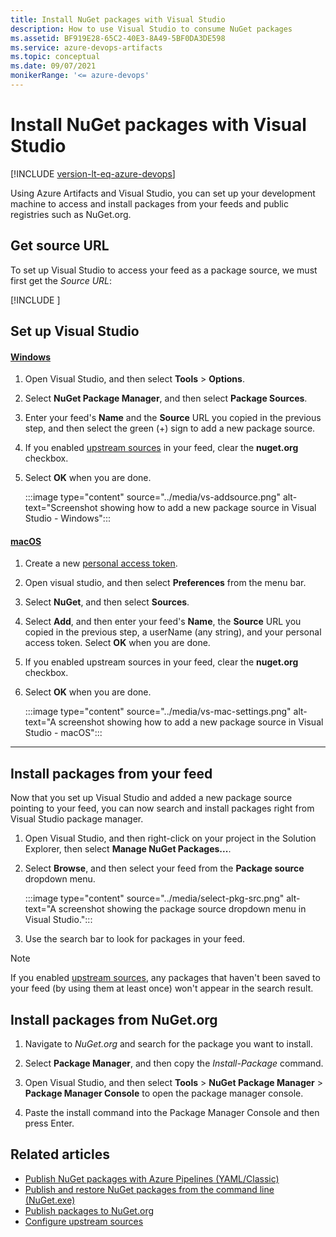 ```yaml
---
title: Install NuGet packages with Visual Studio
description: How to use Visual Studio to consume NuGet packages
ms.assetid: BF919E28-65C2-40E3-8A49-5BF0DA3DE598
ms.service: azure-devops-artifacts
ms.topic: conceptual
ms.date: 09/07/2021
monikerRange: '<= azure-devops'
---
```


# Install NuGet packages with Visual Studio

[!INCLUDE [version-lt-eq-azure-devops](../../includes/version-lt-eq-azure-devops.md)]

Using Azure Artifacts and Visual Studio, you can set up your development machine to access and install packages from your feeds and public registries such as NuGet.org. 

## Get source URL

To set up Visual Studio to access your feed as a package source, we must first get the *Source URL*:

[!INCLUDE [](../includes/nuget/nuget-consume-endpoint.md)]

## Set up Visual Studio

#### [Windows](#tab/windows/)

1. Open Visual Studio, and then select **Tools** > **Options**.

1. Select **NuGet Package Manager**, and then select **Package Sources**.

1. Enter your feed's **Name** and the **Source** URL you copied in the previous step, and then select the green (+) sign to add a new package source.

1. If you enabled [upstream sources](/upstream-sources.md) in your feed, clear the **nuget.org** checkbox.

1. Select **OK** when you are done.

    :::image type="content" source="../media/vs-addsource.png" alt-text="Screenshot showing how to add a new package source in Visual Studio - Windows":::

#### [macOS](#tab/macOS/)

1. Create a new [personal access token](../../organizations/accounts/use-personal-access-tokens-to-authenticate.md).

1. Open visual studio, and then select **Preferences** from the menu bar.

1. Select **NuGet**, and then select **Sources**.

1. Select **Add**, and then enter your feed's **Name**, the **Source** URL you copied in the previous step, a userName (any string), and your personal access token. Select **OK** when you are done.

1. If you enabled upstream sources in your feed, clear the **nuget.org** checkbox.

1. Select **OK** when you are done.

    :::image type="content" source="../media/vs-mac-settings.png" alt-text="A screenshot showing how to add a new package source in Visual Studio - macOS":::

---

## Install packages from your feed

Now that you set up Visual Studio and added a new package source pointing to your feed, you can now search and install packages right from Visual Studio package manager.

1. Open Visual Studio, and then right-click on your project in the Solution Explorer, then select **Manage NuGet Packages...**.

1. Select **Browse**, and then select your feed from the **Package source** dropdown menu.
    
    :::image type="content" source="../media/select-pkg-src.png" alt-text="A screenshot showing the package source dropdown menu in Visual Studio.":::

1. Use the search bar to look for packages in your feed.

> [!NOTE]
> If you enabled [upstream sources](../nuget/upstream-sources.md), any packages that haven't been saved to your feed (by using them at least once) won't appear in the search result.

## Install packages from NuGet.org

1. Navigate to *NuGet.org* and search for the package you want to install.

1. Select **Package Manager**, and then copy the *Install-Package* command.

1. Open Visual Studio, and then select **Tools** > **NuGet Package Manager** > **Package Manager Console** to open the package manager console.

1. Paste the install command into the Package Manager Console and then press Enter.

## Related articles

- [Publish NuGet packages with Azure Pipelines (YAML/Classic)](../../pipelines/artifacts/nuget.md)
- [Publish and restore NuGet packages from the command line (NuGet.exe)](./publish.md)
- [Publish packages to NuGet.org](./publish-to-nuget-org.md)
- [Configure upstream sources](../how-to/set-up-upstream-sources.md)

